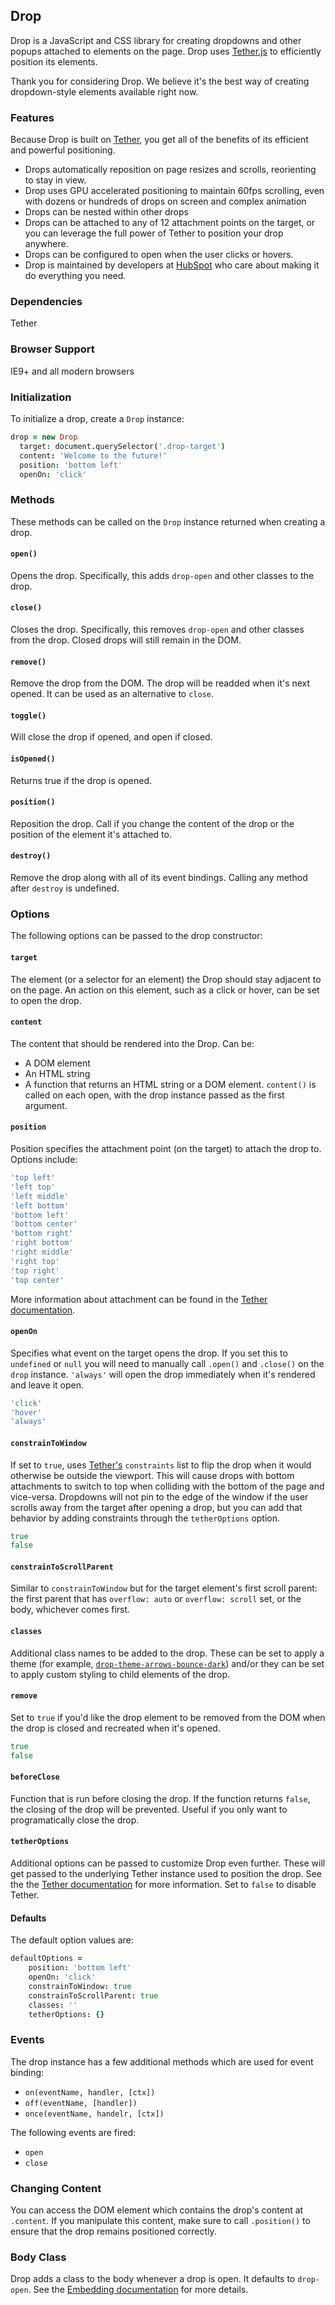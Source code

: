<link rel="stylesheet" href="/drop/dist/css/drop-theme-basic.css" />
<link rel="stylesheet" href="/drop/dist/css/drop-theme-arrows-bounce.css" />
<link rel="stylesheet" href="/drop/dist/css/drop-theme-arrows-bounce-dark.css" />
<script src="/drop/bower_components/tether/dist/js/tether.js"></script>
<script src="/drop/dist/js/drop.min.js"></script>
<script>
  $(function(){
    $('.drop-target').each(function(){
      var options = $.extend({}, {
        target: this,
        classes: 'drop-theme-arrows-bounce-dark',
        position: 'bottom left',
        constrainToWindow: true,
        constrainToScrollParent: true,
        openOn: 'click'
      }, $(this).data('options'));

      new Drop(options);
    })
  });
</script>

## Drop

Drop is a JavaScript and CSS library for creating dropdowns and other popups attached to elements on the page. Drop uses [Tether.js](http://github.hubspot.com/tether) to efficiently position its elements.

Thank you for considering Drop. We believe it's the best way of creating dropdown-style elements available right now.

### Features

Because Drop is built on [Tether](http://github.hubspot.com/tether), you get all of the benefits of its efficient and powerful positioning.

- Drops automatically reposition on page resizes and scrolls, reorienting to stay in view.
- Drop uses GPU accelerated positioning to maintain 60fps scrolling, even with dozens or hundreds of drops on screen and complex animation
- Drops can be nested within other drops
- Drops can be attached to any of 12 attachment points on the target, or you can leverage the full power of Tether to position your drop anywhere.
- Drops can be configured to open when the user clicks or hovers.
- Drop is maintained by developers at [HubSpot](http://github.hubspot.com) who care about making it do everything you need.

### Dependencies

Tether

### Browser Support

IE9+ and all modern browsers

### Initialization

To initialize a drop, create a `Drop` instance:

```coffeescript
drop = new Drop
  target: document.querySelector('.drop-target')
  content: 'Welcome to the future!'
  position: 'bottom left'
  openOn: 'click'
```

### Methods

These methods can be called on the `Drop` instance returned when creating a drop.

#### `open()`

Opens the drop. Specifically, this adds `drop-open` and other classes to the drop.

#### `close()`

Closes the drop. Specifically, this removes `drop-open` and other classes from the drop. Closed drops will still remain in the DOM.

#### `remove()`

Remove the drop from the DOM.  The drop will be readded when it's next opened.  It can be used as an alternative to `close`.

#### `toggle()`

Will close the drop if opened, and open if closed.

#### `isOpened()`

Returns true if the drop is opened.

#### `position()`

Reposition the drop.  Call if you change the content of the drop or the position of the element it's attached to.

#### `destroy()`

Remove the drop along with all of its event bindings.  Calling any method after `destroy` is undefined.

### Options

The following options can be passed to the drop constructor:

#### `target`

The element (or a selector for an element) the Drop should stay adjacent to on the page.  An action on this element, such as
a click or hover, can be set to open the drop.

#### `content`

The content that should be rendered into the Drop.  Can be:

- A DOM element
- An HTML string
- A function that returns an HTML string or a DOM element.  `content()` is called on each open, with the drop instance passed as the first argument.

#### `position`

Position specifies the attachment point (on the target) to attach the drop to. Options include:

```coffeescript
'top left'
'left top'
'left middle'
'left bottom'
'bottom left'
'bottom center'
'bottom right'
'right bottom'
'right middle'
'right top'
'top right'
'top center'
```

More information about attachment can be found in the [Tether documentation](http://tether.io).

#### `openOn`

Specifies what event on the target opens the drop. If you set this to `undefined` or `null` you will need to manually call `.open()` and `.close()` on the `drop` instance.
`'always'` will open the drop immediately when it's rendered and leave it open.

```coffeescript
'click'
'hover'
'always'
```

#### `constrainToWindow`

If set to `true`, uses [Tether's](http://github.hubspot.com/tether) `constraints` list to flip the drop when it would otherwise be outside the viewport. This will cause drops with bottom attachments to switch to top when colliding with the bottom of the page and vice-versa. Dropdowns will not pin to the edge of the window if the user scrolls away from the target after opening a drop, but you can add that behavior by adding constraints through the `tetherOptions` option.

```coffeescript
true
false
```

#### `constrainToScrollParent`

Similar to `constrainToWindow` but for the target element's first scroll parent: the first parent that has `overflow: auto` or `overflow: scroll` set, or the body, whichever comes first.

#### `classes`

Additional class names to be added to the drop. These can be set to apply a theme (for example, [`drop-theme-arrows-bounce-dark`](https://github.com/HubSpot/drop/blob/master/css/drop-theme-arrows-bounce-dark.css)) and/or they can be set to apply custom styling to child elements of the drop.

#### `remove`

Set to `true` if you'd like the drop element to be removed from the DOM when the drop is closed and recreated when it's opened.

```coffeescript
true
false
```

#### `beforeClose`

Function that is run before closing the drop. If the function returns `false`, the closing of the drop will be prevented. Useful if you only want to programatically close the drop.


#### `tetherOptions`

Additional options can be passed to customize Drop even further. These will get passed to the underlying Tether instance used to position the drop. See the the [Tether documentation](http://tether.io) for more information.  Set to `false` to disable Tether.

#### Defaults

The default option values are:

```coffeescript
defaultOptions =
    position: 'bottom left'
    openOn: 'click'
    constrainToWindow: true
    constrainToScrollParent: true
    classes: ''
    tetherOptions: {}
```

### Events

The drop instance has a few additional methods which are used for event binding:

- `on(eventName, handler, [ctx])`
- `off(eventName, [handler])`
- `once(eventName, handelr, [ctx])`

The following events are fired:

- `open`
- `close`

### Changing Content

You can access the DOM element which contains the drop's content at `.content`.  If you manipulate this content, make sure to call `.position()` to ensure that the
drop remains positioned correctly.

### Body Class

Drop adds a class to the body whenever a drop is open.  It defaults to `drop-open`. See the [Embedding documentation](http://github.hubspot.com/drop/overview/embedding_drop/) for more details.
